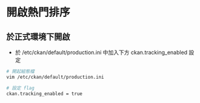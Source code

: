 # 開啟熱門排序

## 於正式環境下開啟

* 於 /etc/ckan/default/production.ini 中加入下方 ckan.tracking_enabled 設定

```bash
# 開起組態檔
vim /etc/ckan/default/production.ini

# 設定 flag
ckan.tracking_enabled = true
```


